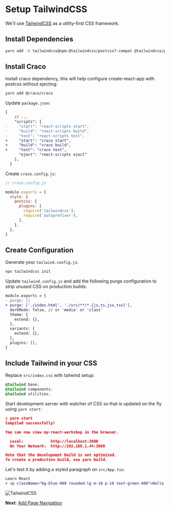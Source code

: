 # Setup TailwindCSS

We'll use [TailwindCSS](https://tailwindcss.com/docs/installation) as a utility-first CSS framework.

## Install Dependencies

```bash
yarn add -D tailwindcss@npm:@tailwindcss/postcss7-compat @tailwindcss/postcss7-compat postcss@^7 autoprefixer@^9
```

## Install Craco

Install craco dependency, this will help configure create-react-app with postcss without ejecting:

```bash
yarn add @craco/craco
```

Update `package.json`:

```diff
{
    // ...
    "scripts": {
-     "start": "react-scripts start",
-     "build": "react-scripts build",
-     "test": "react-scripts test",
+     "start": "craco start",
+     "build": "craco build",
+     "test": "craco test",
      "eject": "react-scripts eject"
    },
  }
```

Create `craco.config.js`:

```js
// craco.config.js

module.exports = {
  style: {
    postcss: {
      plugins: [
        require('tailwindcss'),
        require('autoprefixer'),
      ],
    },
  },
}
```

## Create Configuration

Generate your `tailwind.config.js`:

```sh
npx tailwindcss init
```

Update `tailwind.config.js` and add the following purge configuration to strip unused CSS on production builds:

```diff
module.exports = {
- purge: []
+ purge: ['./index.html', './src/**/*.{js,ts,jsx,tsx}'],
  darkMode: false, // or 'media' or 'class'
  theme: {
    extend: {},
  },
  variants: {
    extend: {},
  },
  plugins: [],
}
```

## Include Tailwind in your CSS

Replace `src/index.css` with tailwind setup:

```css
@tailwind base;
@tailwind components;
@tailwind utilities;
```

Start development server with watcher of CSS so that is updated on the fly using `yarn start`:

```json
❯ yarn start
Compiled successfully!

You can now view my-react-workshop in the browser.

  Local:            http://localhost:3000
  On Your Network:  http://192.168.1.44:3000

Note that the development build is not optimized.
To create a production build, use yarn build.
```

Let's test it by adding a styled paragraph on `src/App.tsx`:

```diff
Learn React
+ <p className="bg-blue-900 rounded-lg m-10 p-10 text-green-400">Hello TailwindCSS Styles</p>
```

![TailwindCSS](imgs/tailwindcss.png)

**Next**: [Add Page Navigation](3.add-page-navigation.md)
